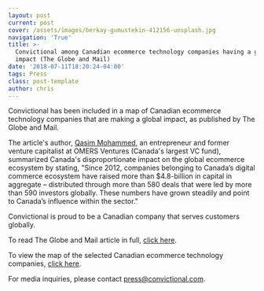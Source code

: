```yaml
---
layout: post
current: post
cover: /assets/images/berkay-gumustekin-412156-unsplash.jpg
navigation: 'True'
title: >-
  Convictional among Canadian ecommerce technology companies having a global
  impact (The Globe and Mail)
date: '2018-07-11T18:20:24-04:00'
tags: Press
class: post-template
author: chris
---
```

Convictional has been included in a map of Canadian ecommerce technology companies that are making a global impact, as published by The Globe and Mail. 

The article's author, [Qasim Mohammed](https://qasimmohammad.com/), an entrepreneur and former venture capitalist at OMERS Ventures (Canada's largest VC fund), summarized Canada's disproportionate impact on the global ecommerce ecosystem by stating, "Since 2012, companies belonging to Canada’s digital commerce ecosystem have raised more than $4.8-billion in capital in aggregate – distributed through more than 580 deals that were led by more than 590 investors globally. These numbers have grown steadily and point to Canada’s influence within the sector."

Convictional is proud to be a Canadian company that serves customers globally.  

To read The Globe and Mail article in full, [click here](https://www.theglobeandmail.com/business/commentary/article-canadas-e-commerce-ecosystem-continues-its-rise/). 

To view the map of the selected Canadian ecommerce technology companies, [click here](https://qasimmohammad.com/canadian-digital-commerce-tech-ecosystem/).

For media inquiries, please contact press@convictional.com.
